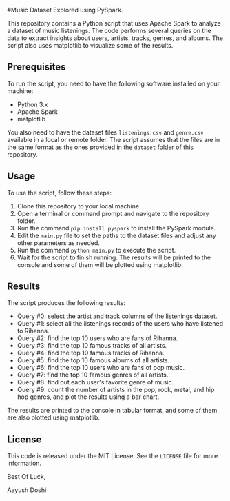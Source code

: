 #Music Dataset Explored using PySpark.

This repository contains a Python script that uses Apache Spark to analyze a dataset of music listenings. The code performs several queries on the data to extract insights about users, artists, tracks, genres, and albums. The script also uses matplotlib to visualize some of the results.

## Prerequisites

To run the script, you need to have the following software installed on your machine:

- Python 3.x
- Apache Spark
- matplotlib

You also need to have the dataset files `listenings.csv` and `genre.csv` available in a local or remote folder. The script assumes that the files are in the same format as the ones provided in the `dataset` folder of this repository.

## Usage

To use the script, follow these steps:

1. Clone this repository to your local machine.
2. Open a terminal or command prompt and navigate to the repository folder.
3. Run the command `pip install pyspark` to install the PySpark module.
4. Edit the `main.py` file to set the paths to the dataset files and adjust any other parameters as needed.
5. Run the command `python main.py` to execute the script.
6. Wait for the script to finish running. The results will be printed to the console and some of them will be plotted using matplotlib.

## Results

The script produces the following results:

- Query #0: select the artist and track columns of the listenings dataset.
- Query #1: select all the listenings records of the users who have listened to Rihanna.
- Query #2: find the top 10 users who are fans of Rihanna.
- Query #3: find the top 10 famous tracks of all artists.
- Query #4: find the top 10 famous tracks of Rihanna.
- Query #5: find the top 10 famous albums of all artists.
- Query #6: find the top 10 users who are fans of pop music.
- Query #7: find the top 10 famous genres of all artists.
- Query #8: find out each user's favorite genre of music.
- Query #9: count the number of artists in the pop, rock, metal, and hip hop genres, and plot the results using a bar chart.

The results are printed to the console in tabular format, and some of them are also plotted using matplotlib.

## License

This code is released under the MIT License. See the `LICENSE` file for more information.

Best Of Luck,

Aayush Doshi
